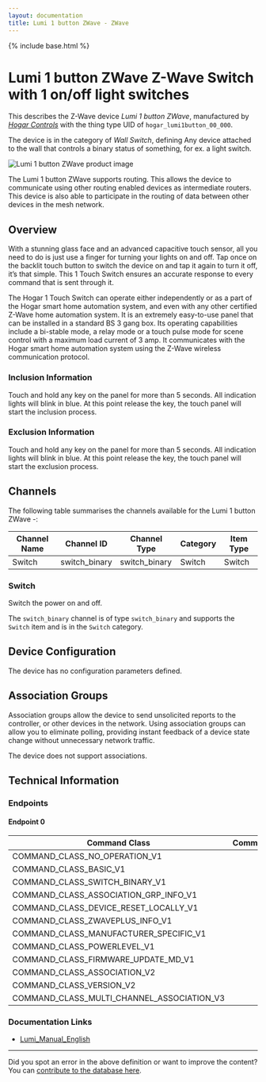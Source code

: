 ```yaml
---
layout: documentation
title: Lumi 1 button ZWave - ZWave
---
```


{% include base.html %}

# Lumi 1 button ZWave Z-Wave Switch with 1 on/off light switches
This describes the Z-Wave device *Lumi 1 button ZWave*, manufactured by *[Hogar Controls](http://hogarcontrols.com/)* with the thing type UID of ```hogar_lumi1button_00_000```.

The device is in the category of *Wall Switch*, defining Any device attached to the wall that controls a binary status of something, for ex. a light switch.

![Lumi 1 button ZWave product image](https://opensmarthouse.org/zwavedatabase/1178/image/)


The Lumi 1 button ZWave supports routing. This allows the device to communicate using other routing enabled devices as intermediate routers.  This device is also able to participate in the routing of data between other devices in the mesh network.

## Overview

With a stunning glass face and an advanced capacitive touch sensor, all you need to do is just use a finger for turning your lights on and off. Tap once on the backlit touch button to switch the device on and tap it again to turn it off, it’s that simple. This 1 Touch Switch ensures an accurate response to every command that is sent through it.  
  
The Hogar 1 Touch Switch can operate either independently or as a part of the Hogar smart home automation system, and even with any other certified Z-Wave home automation system. It is an extremely easy-to-use panel that can be installed in a standard BS 3 gang box. Its operating capabilities include a bi-stable mode, a relay mode or a touch pulse mode for scene control with a maximum load current of 3 amp. It communicates with the Hogar smart home automation system using the Z-Wave wireless communication protocol.

### Inclusion Information

Touch and hold any key on the panel for more than 5 seconds. All indication lights will blink in blue. At this point release the key, the touch panel will start the inclusion process.

### Exclusion Information

Touch and hold any key on the panel for more than 5 seconds. All indication lights will blink in blue. At this point release the key, the touch panel will start the exclusion process.

## Channels

The following table summarises the channels available for the Lumi 1 button ZWave -:

| Channel Name | Channel ID | Channel Type | Category | Item Type |
|--------------|------------|--------------|----------|-----------|
| Switch | switch_binary | switch_binary | Switch | Switch | 

### Switch
Switch the power on and off.

The ```switch_binary``` channel is of type ```switch_binary``` and supports the ```Switch``` item and is in the ```Switch``` category.



## Device Configuration

The device has no configuration parameters defined.

## Association Groups

Association groups allow the device to send unsolicited reports to the controller, or other devices in the network. Using association groups can allow you to eliminate polling, providing instant feedback of a device state change without unnecessary network traffic.

The device does not support associations.
## Technical Information

### Endpoints

#### Endpoint 0

| Command Class | Comment |
|---------------|---------|
| COMMAND_CLASS_NO_OPERATION_V1| |
| COMMAND_CLASS_BASIC_V1| |
| COMMAND_CLASS_SWITCH_BINARY_V1| |
| COMMAND_CLASS_ASSOCIATION_GRP_INFO_V1| |
| COMMAND_CLASS_DEVICE_RESET_LOCALLY_V1| |
| COMMAND_CLASS_ZWAVEPLUS_INFO_V1| |
| COMMAND_CLASS_MANUFACTURER_SPECIFIC_V1| |
| COMMAND_CLASS_POWERLEVEL_V1| |
| COMMAND_CLASS_FIRMWARE_UPDATE_MD_V1| |
| COMMAND_CLASS_ASSOCIATION_V2| |
| COMMAND_CLASS_VERSION_V2| |
| COMMAND_CLASS_MULTI_CHANNEL_ASSOCIATION_V3| |

### Documentation Links

* [Lumi_Manual_English](https://www.opensmarthouse.org/zwavedatabase/1178/User-Manual-Switch4-V1-0.pdf)

---

Did you spot an error in the above definition or want to improve the content?
You can [contribute to the database here](https://www.opensmarthouse.org/zwavedatabase/1178).
